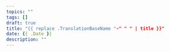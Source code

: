 ```yaml
---
topics: ""
tags: []
draft: true
title: "{{ replace .TranslationBaseName "-" " " | title }}"
date: {{ .Date }}
description: ""
---
```

